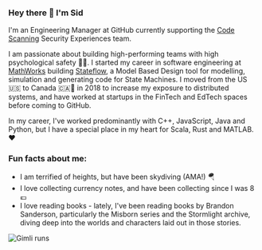 ### Hey there 👋 I'm Sid

I'm an Engineering Manager at GitHub currently supporting the [Code Scanning](https://docs.github.com/en/code-security/code-scanning/introduction-to-code-scanning/about-code-scanning) Security Experiences team.

I am passionate about building high-performing teams with high psychological safety 💪🧠. I started my career in software engineering at [MathWorks](https://mathworks.com/) building [Stateflow](https://www.mathworks.com/products/stateflow.html), a Model Based Design tool for modelling, simulation and generating code for State Machines. I moved from the US 🇺🇸 to Canada 🇨🇦🍁 in 2018 to increase my exposure to distributed systems, and have worked at startups in the FinTech and EdTech spaces before coming to GitHub.

In my career, I've worked predominantly with C++, JavaScript, Java and Python, but I have a special place in my heart for Scala, Rust and MATLAB. ❤️

### Fun facts about me:

- I am terrified of heights, but have been skydiving (AMA!) 🪂
- I love collecting currency notes, and have been collecting since I was 8 💷
- I love reading books - lately, I've been reading books by Brandon Sanderson, particularly the Misborn series and the Stormlight archive, diving deep into the worlds and characters laid out in those stories.

![Gimli runs](https://media.giphy.com/media/fwifUCVr4fmidbLptV/giphy-downsized.gif)
